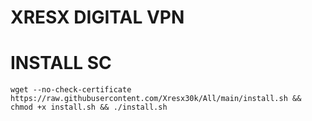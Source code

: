# XRESX DIGITAL VPN
# INSTALL SC
<pre><code>wget --no-check-certificate https://raw.githubusercontent.com/Xresx30k/All/main/install.sh && chmod +x install.sh && ./install.sh</code></pre>
